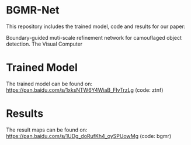 # BGMR-Net

This repository includes the trained model, code and results for our paper:

Boundary-guided muti-scale refinement network for camouflaged object detection. The Visual Computer

# Trained Model 

The trained model can be found on: https://pan.baidu.com/s/1xksNTW6Y4WiaB_FlvTrzLg (code: ztnf)

# Results

The result maps can be found on: https://pan.baidu.com/s/1UDg_doRufKh4_oySPUowMg (code: bgmr)

